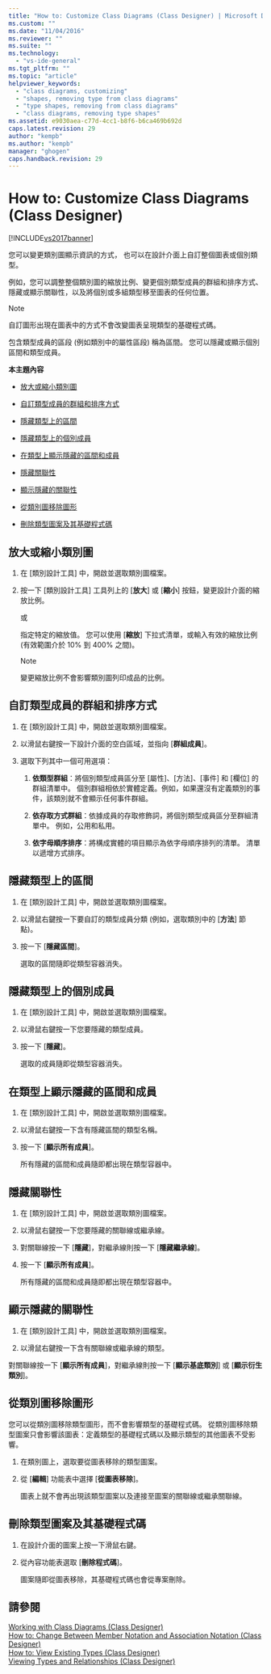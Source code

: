 ```yaml
---
title: "How to: Customize Class Diagrams (Class Designer) | Microsoft Docs"
ms.custom: ""
ms.date: "11/04/2016"
ms.reviewer: ""
ms.suite: ""
ms.technology: 
  - "vs-ide-general"
ms.tgt_pltfrm: ""
ms.topic: "article"
helpviewer_keywords: 
  - "class diagrams, customizing"
  - "shapes, removing type from class diagrams"
  - "type shapes, removing from class diagrams"
  - "class diagrams, removing type shapes"
ms.assetid: e9030aea-c77d-4cc1-b8f6-b6ca469b692d
caps.latest.revision: 29
author: "kempb"
ms.author: "kempb"
manager: "ghogen"
caps.handback.revision: 29
---
```

# How to: Customize Class Diagrams (Class Designer)
[!INCLUDE[vs2017banner](../code-quality/includes/vs2017banner.md)]

您可以變更類別圖顯示資訊的方式，  也可以在設計介面上自訂整個圖表或個別類型。  
  
 例如，您可以調整整個類別圖的縮放比例、變更個別類型成員的群組和排序方式、隱藏或顯示關聯性，以及將個別或多組類型移至圖表的任何位置。  
  
> [!NOTE]
>  自訂圖形出現在圖表中的方式不會改變圖表呈現類型的基礎程式碼。  
  
 包含類型成員的區段 \(例如類別中的屬性區段\) 稱為區間。  您可以隱藏或顯示個別區間和類型成員。  
  
 **本主題內容**  
  
-   [放大或縮小類別圖](../ide/how-to-customize-class-diagrams-class-designer.md#ZoomInOut)  
  
-   [自訂類型成員的群組和排序方式](../ide/how-to-customize-class-diagrams-class-designer.md#CustomizeGroupingSorting)  
  
-   [隱藏類型上的區間](../ide/how-to-customize-class-diagrams-class-designer.md#HideCompartments)  
  
-   [隱藏類型上的個別成員](../ide/how-to-customize-class-diagrams-class-designer.md#HideMembers)  
  
-   [在類型上顯示隱藏的區間和成員](../ide/how-to-customize-class-diagrams-class-designer.md#DisplayHiddenCompartmentsAndMemberrs)  
  
-   [隱藏關聯性](../ide/how-to-customize-class-diagrams-class-designer.md#HideAssociationAndInheritance)  
  
-   [顯示隱藏的關聯性](../ide/how-to-customize-class-diagrams-class-designer.md#DisplayAssociationAndInheritance)  
  
-   [從類別圖移除圖形](../ide/how-to-customize-class-diagrams-class-designer.md#RemoveCodeAndShape)  
  
-   [刪除類型圖案及其基礎程式碼](../ide/how-to-customize-class-diagrams-class-designer.md#DeleteTypeShapeAndCode)  
  
##  <a name="ZoomInOut"></a> 放大或縮小類別圖  
  
1.  在 \[類別設計工具\] 中，開啟並選取類別圖檔案。  
  
2.  按一下 \[類別設計工具\] 工具列上的 \[**放大**\] 或 \[**縮小**\] 按鈕，變更設計介面的縮放比例。  
  
     或  
  
     指定特定的縮放值。  您可以使用 \[**縮放**\] 下拉式清單，或輸入有效的縮放比例 \(有效範圍介於 10% 到 400% 之間\)。  
  
    > [!NOTE]
    >  變更縮放比例不會影響類別圖列印成品的比例。  
  
##  <a name="CustomizeGroupingSorting"></a> 自訂類型成員的群組和排序方式  
  
1.  在 \[類別設計工具\] 中，開啟並選取類別圖檔案。  
  
2.  以滑鼠右鍵按一下設計介面的空白區域，並指向 \[**群組成員**\]。  
  
3.  選取下列其中一個可用選項：  
  
    1.  **依類型群組**：將個別類型成員區分至 \[屬性\]、\[方法\]、\[事件\] 和 \[欄位\] 的群組清單中。  個別群組相依於實體定義。例如，如果還沒有定義類別的事件，該類別就不會顯示任何事件群組。  
  
    2.  **依存取方式群組**：依據成員的存取修飾詞，將個別類型成員區分至群組清單中。  例如，公用和私用。  
  
    3.  **依字母順序排序**：將構成實體的項目顯示為依字母順序排列的清單。  清單以遞增方式排序。  
  
##  <a name="HideCompartments"></a> 隱藏類型上的區間  
  
1.  在 \[類別設計工具\] 中，開啟並選取類別圖檔案。  
  
2.  以滑鼠右鍵按一下要自訂的類型成員分類 \(例如，選取類別中的 \[**方法**\] 節點\)。  
  
3.  按一下 \[**隱藏區間**\]。  
  
     選取的區間隨即從類型容器消失。  
  
##  <a name="HideMembers"></a> 隱藏類型上的個別成員  
  
1.  在 \[類別設計工具\] 中，開啟並選取類別圖檔案。  
  
2.  以滑鼠右鍵按一下您要隱藏的類型成員。  
  
3.  按一下 \[**隱藏**\]。  
  
     選取的成員隨即從類型容器消失。  
  
##  <a name="DisplayHiddenCompartmentsAndMemberrs"></a> 在類型上顯示隱藏的區間和成員  
  
1.  在 \[類別設計工具\] 中，開啟並選取類別圖檔案。  
  
2.  以滑鼠右鍵按一下含有隱藏區間的類型名稱。  
  
3.  按一下 \[**顯示所有成員**\]。  
  
     所有隱藏的區間和成員隨即都出現在類型容器中。  
  
##  <a name="HideAssociationAndInheritance"></a> 隱藏關聯性  
  
1.  在 \[類別設計工具\] 中，開啟並選取類別圖檔案。  
  
2.  以滑鼠右鍵按一下您要隱藏的關聯線或繼承線。  
  
3.  對關聯線按一下 \[**隱藏**\]，對繼承線則按一下 \[**隱藏繼承線**\]。  
  
4.  按一下 \[**顯示所有成員**\]。  
  
     所有隱藏的區間和成員隨即都出現在類型容器中。  
  
##  <a name="DisplayAssociationAndInheritance"></a> 顯示隱藏的關聯性  
  
1.  在 \[類別設計工具\] 中，開啟並選取類別圖檔案。  
  
2.  以滑鼠右鍵按一下含有關聯線或繼承線的類型。  
  
 對關聯線按一下 \[**顯示所有成員**\]，對繼承線則按一下 \[**顯示基底類別**\] 或 \[**顯示衍生類別**\]。  
  
##  <a name="RemoveCodeAndShape"></a> 從類別圖移除圖形  
 您可以從類別圖移除類型圖形，而不會影響類型的基礎程式碼。  從類別圖移除類型圖案只會影響該圖表：定義類型的基礎程式碼以及顯示類型的其他圖表不受影響。  
  
1.  在類別圖上，選取要從圖表移除的類型圖案。  
  
2.  從 \[**編輯**\] 功能表中選擇 \[**從圖表移除**\]。  
  
     圖表上就不會再出現該類型圖案以及連接至圖案的關聯線或繼承關聯線。  
  
##  <a name="DeleteTypeShapeAndCode"></a> 刪除類型圖案及其基礎程式碼  
  
1.  在設計介面的圖案上按一下滑鼠右鍵。  
  
2.  從內容功能表選取 \[**刪除程式碼**\]。  
  
     圖案隨即從圖表移除，其基礎程式碼也會從專案刪除。  
  
## 請參閱  
 [Working with Class Diagrams \(Class Designer\)](../ide/working-with-class-diagrams-class-designer.md)   
 [How to: Change Between Member Notation and Association Notation \(Class Designer\)](../Topic/How%20to:%20Change%20Between%20Member%20Notation%20and%20Association%20Notation%20\(Class%20Designer\).md)   
 [How to: View Existing Types \(Class Designer\)](../Topic/How%20to:%20View%20Existing%20Types%20\(Class%20Designer\).md)   
 [Viewing Types and Relationships \(Class Designer\)](../ide/viewing-types-and-relationships-class-designer.md)